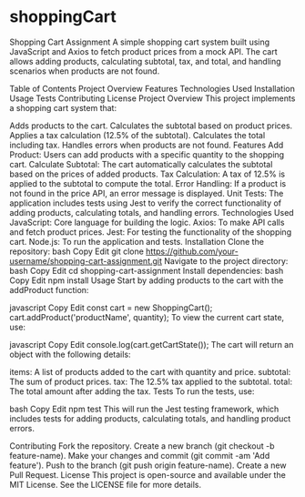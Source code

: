 # shoppingCart

Shopping Cart Assignment
A simple shopping cart system built using JavaScript and Axios to fetch product prices from a mock API. The cart allows adding products, calculating subtotal, tax, and total, and handling scenarios when products are not found.

Table of Contents
Project Overview
Features
Technologies Used
Installation
Usage
Tests
Contributing
License
Project Overview
This project implements a shopping cart system that:

Adds products to the cart.
Calculates the subtotal based on product prices.
Applies a tax calculation (12.5% of the subtotal).
Calculates the total including tax.
Handles errors when products are not found.
Features
Add Product: Users can add products with a specific quantity to the shopping cart.
Calculate Subtotal: The cart automatically calculates the subtotal based on the prices of added products.
Tax Calculation: A tax of 12.5% is applied to the subtotal to compute the total.
Error Handling: If a product is not found in the price API, an error message is displayed.
Unit Tests: The application includes tests using Jest to verify the correct functionality of adding products, calculating totals, and handling errors.
Technologies Used
JavaScript: Core language for building the logic.
Axios: To make API calls and fetch product prices.
Jest: For testing the functionality of the shopping cart.
Node.js: To run the application and tests.
Installation
Clone the repository:
bash
Copy
Edit
git clone https://github.com/your-username/shopping-cart-assignment.git
Navigate to the project directory:
bash
Copy
Edit
cd shopping-cart-assignment
Install dependencies:
bash
Copy
Edit
npm install
Usage
Start by adding products to the cart with the addProduct function:

javascript
Copy
Edit
const cart = new ShoppingCart();
cart.addProduct('productName', quantity);
To view the current cart state, use:

javascript
Copy
Edit
console.log(cart.getCartState());
The cart will return an object with the following details:

items: A list of products added to the cart with quantity and price.
subtotal: The sum of product prices.
tax: The 12.5% tax applied to the subtotal.
total: The total amount after adding the tax.
Tests
To run the tests, use:

bash
Copy
Edit
npm test
This will run the Jest testing framework, which includes tests for adding products, calculating totals, and handling product errors.

Contributing
Fork the repository.
Create a new branch (git checkout -b feature-name).
Make your changes and commit (git commit -am 'Add feature').
Push to the branch (git push origin feature-name).
Create a new Pull Request.
License
This project is open-source and available under the MIT License. See the LICENSE file for more details.
